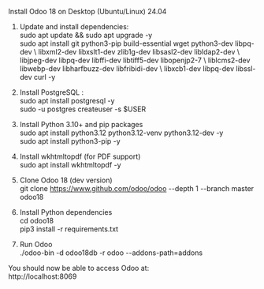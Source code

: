 Install Odoo 18 on Desktop (Ubuntu/Linux) 24.04 
1. Update and install dependencies:  
  sudo apt update && sudo apt upgrade -y   
  sudo apt install git python3-pip build-essential wget python3-dev libpq-dev \ 
    libxml2-dev libxslt1-dev zlib1g-dev libsasl2-dev libldap2-dev \ 
    libjpeg-dev libpq-dev libffi-dev libtiff5-dev libopenjp2-7 \ 
    liblcms2-dev libwebp-dev libharfbuzz-dev libfribidi-dev \ 
    libxcb1-dev libpq-dev libssl-dev curl -y 

2. Install PostgreSQL :   
  sudo apt install postgresql -y  
  sudo -u postgres createuser -s $USER 
3. Install Python 3.10+ and pip packages  
  sudo apt install python3.12 python3.12-venv python3.12-dev -y   
  sudo apt install python3-pip -y   
4. Install wkhtmltopdf (for PDF support)   
  sudo apt install wkhtmltopdf -y   
5. Clone Odoo 18 (dev version)   
  git clone https://www.github.com/odoo/odoo --depth 1 --branch master odoo18   
6. Install Python dependencies   
  cd odoo18   
  pip3 install -r requirements.txt   
7. Run Odoo   
  ./odoo-bin -d odoo18db -r odoo --addons-path=addons    

You should now be able to access Odoo at:  
http://localhost:8069
